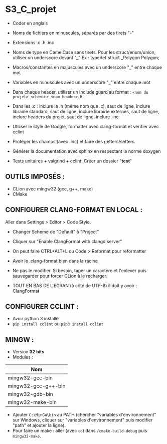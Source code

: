 # S3_C_projet

- Coder en anglais

- Noms de fichiers en minuscules, séparés par des tirets "-"
- Extensions .c .h .inc

- Noms de type en CamelCase sans tirets. Pour les struct/enum/union, utiliser un underscore devant "_"
  Ex : typedef struct _Polygon Polygon;

- Macros/constantes en majuscules avec un underscore "_" entre chaque mot

- Variables en minuscules avec un underscore "_" entre chaque mot

- Dans chaque header, utiliser un include guard au format :
           `<nom du projet>_<chemin>_<nom header>_H_`

- Dans les .c : inclure le .h (même nom que .c), saut de ligne, inclure librairie standard, saut de ligne, inclure librairie externes, saut de ligne, inclure headers du projet, saut de ligne, inclure .inc

- Utiliser le style de Google, formatter avec clang-format et vérifier avec cclint

- Protéger les champs (avec .inc) et faire des getters/setters

- Générer la documentation avec sphinx en respectant la norme doxygen

- Tests unitaires + valgrind + cclint. Créer un dossier "**test**"

## OUTILS IMPOSÉS :
- CLion avec mingw32 (gcc, g++, make)
- CMake

## CONFIGURER CLANG-FORMAT EN LOCAL :
Aller dans Settings > Editor > Code Style.
- Changer Scheme de "Default" à "Project"
- Cliquer sur "Enable ClangFormat with clangd server"
- On peut faire CTRL+ALT+L ou Code > Reformat pour reformatter

- Avoir le .clang-format bien dans la racine
- Ne pas le modifier. Si besoin, taper un caractère et l'enlever puis sauvegarder pour forcer CLion à le recharger.
- TOUT EN BAS DE L'ECRAN (à côté de UTF-8) il doit y avoir : ClangFormat

## CONFIGURER CCLINT :
- Avoir python 3 installé
- `pip install cclint` ou `pip3 install cclint`

## MINGW :
- Version **32 bits**
- Modules :

| Nom                 |
|---------------------|
| mingw32-gcc-bin     |
| mingw32-gcc-g++-bin |
| mingw32-gdb-bin     |
| mingw32-make-bin    |

- Ajouter `C:\MinGW\bin` au PATH (chercher "variables d'environnement" sur Windows, cliquer sur "variables d'environnement" puis modifier "path" et ajouter la ligne).
- Pour faire un make : aller (avec `cd`) dans `/cmake-build-debug` puis `mingw32-make`.